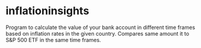 # inflationinsights
Program to calculate the value of your bank account in different time frames based on inflation rates in the given country. Compares same amount it to S&amp;P 500 ETF in the same time frames. 
